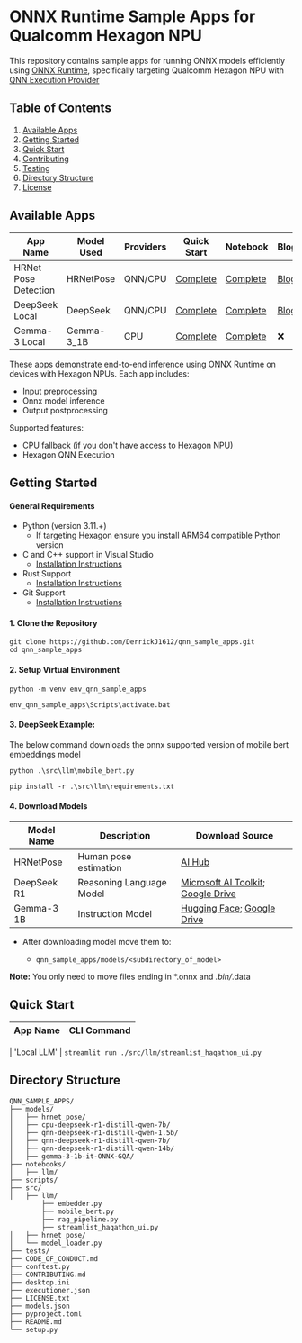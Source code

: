 # ONNX Runtime Sample Apps for Qualcomm Hexagon NPU
This repository contains sample apps for running ONNX models efficiently using [ONNX Runtime](https://onnxruntime.ai/), specifically targeting Qualcomm Hexagon NPU with [QNN Execution Provider](https://onnxruntime.ai/docs/execution-providers/QNN-ExecutionProvider.html)
## Table of Contents
1. [Available Apps](#available-apps)
2. [Getting Started](#getting-started)
3. [Quick Start](#quick-start)
4. [Contributing](#contributing)
5. [Testing](#testing)
6. [Directory Structure](#directory-structure)
7. [License](#license)

## Available Apps
| App Name | Model Used | Providers | Quick Start | Notebook | Blog | Video |
|----------|------------|-----------|-------------|----------|-------|------|
| HRNet Pose Detection | HRNetPose | QNN/CPU | [Complete](#quick-start) | [Complete](./notebooks/pose_detection/) | [Blog](https://www.qualcomm.com/developer/blog/2025/03/enable-pose-detection-snapdragon-x-elite-step-by-step-tutorial) | [Youtube](https://youtu.be/OASSOhlSpfY?si=gNJLRHAxpl4IUflv) |
| DeepSeek Local | DeepSeek | QNN/CPU | [Complete](#quick-start) | [Complete](./notebooks/llm/) | [Blog](https://www.qualcomm.com/developer/project/5-part-series--enable-deepseek-on-snapdragon-x-elite)  | [Youtube](https://www.youtube.com/watch?v=VRDB_ob7ulA) |
| Gemma-3 Local | Gemma-3_1B | CPU | [Complete](#quick-start) | [Complete](./notebooks/llm) | ❌ | ❌

These apps demonstrate end-to-end inference using ONNX Runtime on devices with Hexagon NPUs. Each app includes:
- Input preprocessing
- Onnx model inference
- Output postprocessing
  
Supported features:
- CPU fallback (if you don't have access to Hexagon NPU)
- Hexagon QNN Execution

## Getting Started
#### General Requirements
- Python (version 3.11.+)
   - If targeting Hexagon ensure you install ARM64 compatible Python version
- C and C++ support in Visual Studio
   - [Installation Instructions](https://learn.microsoft.com/en-us/cpp/build/vscpp-step-0-installation?view=msvc-170)
- Rust Support
   - [Installation Instructions](https://rustup.rs/)
 - Git Support
   - [Installation Instructions](https://git-scm.com/downloads/win)
#### 1. Clone the Repository
```
git clone https://github.com/DerrickJ1612/qnn_sample_apps.git
cd qnn_sample_apps
```
#### 2. Setup Virtual Environment
```
python -m venv env_qnn_sample_apps
```
```
env_qnn_sample_apps\Scripts\activate.bat
```
#### 3. DeepSeek Example:
The below command downloads the onnx supported version of mobile bert embeddings model
```
python .\src\llm\mobile_bert.py
```


```
pip install -r .\src\llm\requirements.txt
```
#### 4. Download Models
| Model Name  | Description              | Download Source                                                                                                                                                                                                            |
|-------------|--------------------------|----------------------------------------------------------------------------------------------------------------------------------------------------------------------------------------------------------------------------|
| HRNetPose   | Human pose estimation    | [AI Hub](https://aihub.qualcomm.com/compute/models/hrnet_pose?domain=Computer+Vision&useCase=Pose+Estimation)                                                                                                              |
| DeepSeek R1 | Reasoning Language Model | [Microsoft AI Toolkit](https://marketplace.visualstudio.com/items?itemName=ms-windows-ai-studio.windows-ai-studio); [Google Drive](https://drive.google.com/drive/folders/1hCopYw7rMdeOm3zV6NC2do9orzpKqAMf?usp=sharing)   | 
| Gemma-3 1B | Instruction Model | [Hugging Face](https://huggingface.co/onnx-community/gemma-3-1b-it-ONNX-GQA); [Google Drive](https://drive.google.com/drive/folders/1hCopYw7rMdeOm3zV6NC2do9orzpKqAMf?usp=sharing) |

- After downloading model move them to: 

  - `qnn_sample_apps/models/<subdirectory_of_model>`

**Note:** You only need to move files ending in *.onnx and *.bin/*.data


## Quick Start

| App Name               | CLI Command                                  |
|------------------------|----------------------------------------------|

| 'Local LLM'       | `streamlit run ./src/llm/streamlist_haqathon_ui.py`

## Directory Structure
```
QNN_SAMPLE_APPS/
├── models/
│   ├── hrnet_pose/
│   ├── cpu-deepseek-r1-distill-qwen-7b/
│   ├── qnn-deepseek-r1-distill-qwen-1.5b/
│   ├── qnn-deepseek-r1-distill-qwen-7b/
│   ├── qnn-deepseek-r1-distill-qwen-14b/
│   ├── gemma-3-1b-it-ONNX-GQA/
├── notebooks/
│   ├── llm/
├── scripts/
├── src/
│   ├── llm/
        ├── embedder.py
        ├── mobile_bert.py
        ├── rag_pipeline.py
        ├── streamlist_haqathon_ui.py
│   ├── hrnet_pose/
│   └── model_loader.py
├── tests/
├── CODE_OF_CONDUCT.md
├── conftest.py
├── CONTRIBUTING.md
├── desktop.ini
├── executioner.json
├── LICENSE.txt
├── models.json
├── pyproject.toml
├── README.md
└── setup.py
```


